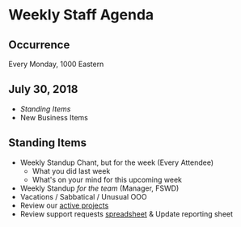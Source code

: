 # Weekly Staff Agenda

## Occurrence

Every Monday, 1000 Eastern

## July 30, 2018

* _Standing Items_
* New Business Items

## Standing Items

* Weekly Standup Chant, but for the week (Every Attendee)
  * What you did last week
  * What's on your mind for this upcoming week
* Weekly Standup _for the team_ (Manager, FSWD)
* Vacations / Sabbatical / Unusual OOO
* Review our [active projects](https://docs.google.com/spreadsheets/d/115um-NPIENKyeBPK3pvXi0JZvAsO4W7eCw73DjWjDK0/edit#gid=0)
* Review support requests [spreadsheet](https://docs.google.com/spreadsheets/d/167mln1rx3AQxLzegsposGaBuTAq0dNYN7QS653NXSE4/edit?usp=sharing) & Update reporting sheet

